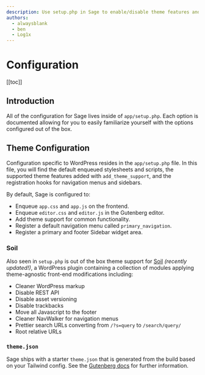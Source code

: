 ```yaml
---
description: Use setup.php in Sage to enable/disable theme features and set configuration values. Register navigation menus, sidebars, define theme support and more.
authors:
  - alwaysblank
  - ben
  - Log1x
---
```


# Configuration

[[toc]]

## Introduction

All of the configuration for Sage lives inside of `app/setup.php`. Each option is documented allowing for you to easily familiarize yourself with the options configured out of the box.

## Theme Configuration

Configuration specific to WordPress resides in the `app/setup.php` file. In this file, you will find the default enqueued stylesheets and scripts, the supported theme features added with `add_theme_support`, and the registration hooks for navigation menus and sidebars.

By default, Sage is configured to:

- Enqueue `app.css` and `app.js` on the frontend.
- Enqueue `editor.css` and `editor.js` in the Gutenberg editor.
- Add theme support for common functionality.
- Register a default navigation menu called `primary_navigation`.
- Register a primary and footer Sidebar widget area.

### Soil

Also seen in `setup.php` is out of the box theme support for [Soil](https://roots.io/products/soil/) _(recently updated!)_, a WordPress plugin containing a collection of modules applying theme-agnostic front-end modifications including:

- Cleaner WordPress markup
- Disable REST API
- Disable asset versioning
- Disable trackbacks
- Move all Javascript to the footer
- Cleaner NavWalker for navigation menus
- Prettier search URLs converting from `/?s=query` to `/search/query/`
- Root relative URLs

### `theme.json`

Sage ships with a starter `theme.json` that is generated from the build based on your Tailwind config. See the [Gutenberg docs](/sage/docs/gutenberg/) for further information.
